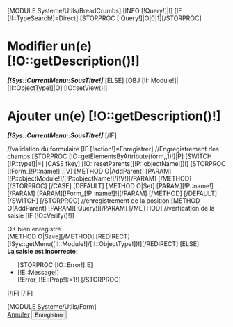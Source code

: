 [MODULE Systeme/Utils/BreadCrumbs]
[INFO [!Query!]|I]
[IF [!I::TypeSearch!]=Direct]
    [STORPROC [!Query!]|O|0|1][/STORPROC]
    <h1>Modifier un(e) [!O::getDescription()!]</h1>
<i><b>[!Sys::CurrentMenu::SousTitre!]</b></i>
[ELSE]
    [OBJ [!I::Module!]|[!I::ObjectType!]|O]
    [!O::setView()!]
    <h1>Ajouter un(e) [!O::getDescription()!]</h1>
<i><b>[!Sys::CurrentMenu::SousTitre!]</b></i>
[/IF]



//validation du formulaire
[IF [!action!]=Enregistrer]
    //Engregistrement des champs
    [STORPROC [!O::getElementsByAttribute(form,,1)!]|P]
        [SWITCH [!P::type!]|=]
            [CASE fkey]
                [!O::resetParents([!P::objectName!])!]
                [STORPROC [!Form_[!P::name!]!]|V]
                    [METHOD O|AddParent]
                        [PARAM][!P::objectModule!]/[!P::objectName!]/[!V!][/PARAM]
                    [/METHOD]
                [/STORPROC]
            [/CASE]
            [DEFAULT]
                [METHOD O|Set]
                    [PARAM][!P::name!][/PARAM]
                    [PARAM][!Form_[!P::name!]!][/PARAM]
                [/METHOD]
            [/DEFAULT]
        [/SWITCH]
    [/STORPROC]
    //enregistrement de la position
    [METHOD O|AddParent]
        [PARAM][!Query!][/PARAM]
    [/METHOD]
    //verfication de la saisie
    [IF [!O::Verify()!]]
        <div class="alert alert-success">OK bien enregistré</div>
        [METHOD O|Save][/METHOD]
        [REDIRECT][!Sys::getMenu([!I::Module!]/[!I::ObjectType!])!][/REDIRECT]
    [ELSE]
        <div class="alert alert-danger">
            <b>La saisie est incorrecte:</b>
            <ul>
                [STORPROC [!O::Error!]|E]
                <li>[!E::Message!]</li>
                [!Error_[!E::Prop!]:=1!]
                [/STORPROC]
            </ul>
        </div>
    [/IF]
[/IF]



<form method="post" id="form-form" class="standard">
    [MODULE Systeme/Utils/Form]
    <div class="btn-group" role="group">
        <a  class="btn btn-danger" data-dismiss="modal" id="form-annuler" href="/[!Sys::getMenu([!I::Module!]/[!I::ObjectType!])!]">Annuler</a>
        <input type="submit" class="btn btn-success" data-form="" id="form-save" value="Enregistrer" name="action"/>
    </div>
</form>
